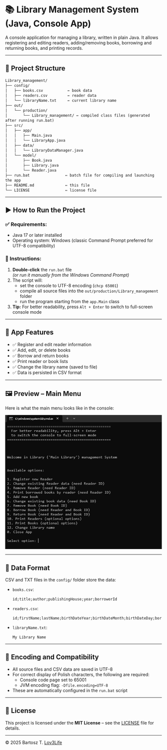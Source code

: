 # 📚 Library Management System (Java, Console App)

A console application for managing a library, written in plain Java. It allows registering and editing readers, adding/removing books, borrowing and returning books, and printing records.

---

## 📁 Project Structure

```
Library_management/
├── config/
│   ├── books.csv           ← book data
│   ├── readers.csv         ← reader data
│   └── libraryName.txt     ← current library name
├── out/
│   └── production/
│       └── Library_management/ ← compiled class files (generated after running run.bat)
├── src/
│   ├── app/
│   │   ├── Main.java
│   │   └── LibraryApp.java
│   ├── data/
│   │   └── LibraryDataManager.java
│   └── model/
│       ├── Book.java
│       ├── Library.java
│       └── Reader.java
├── run.bat                ← batch file for compiling and launching the app
├── README.md              ← this file
└── LICENSE                ← license file
```

---

## ▶️ How to Run the Project

### ✅ Requirements:
- Java 17 or later installed
- Operating system: Windows (classic Command Prompt preferred for UTF-8 compatibility)

### 🔧 Instructions:
1. **Double-click** the `run.bat` file  
   *(or run it manually from the Windows Command Prompt)*
2. The script will:
    - set the console to UTF-8 encoding (`chcp 65001`)
    - compile all source files into the `out/production/Library_management` folder
    - run the program starting from the `app.Main` class
3. **Tip:** For better readability, press `Alt + Enter` to switch to full-screen console mode

---

## 🧪 App Features

- ✅ Register and edit reader information
- ✅ Add, edit, or delete books
- ✅ Borrow and return books
- ✅ Print reader or book lists
- ✅ Change the library name (saved to file)
- ✅ Data is persisted in CSV format

---

## 🖼️ Preview – Main Menu

Here is what the main menu looks like in the console:

![Main Menu Screenshot](img/menu-screenshot.png)

---

## 📝 Data Format

CSV and TXT files in the `config/` folder store the data:

- `books.csv`:
  ```
  id;title;author;publishingHouse;year;borrowerId
  ```
- `readers.csv`:
  ```
  id;firstName;lastName;birthDateYear;birthDateMonth;birthDateDay;borrowedBooksID
  ```
- `libraryName.txt`:
  ```
  My Library Name
  ```

---

## 💬 Encoding and Compatibility

- All source files and CSV data are saved in UTF-8
- For correct display of Polish characters, the following are required:
    - Console code page set to 65001
    - JVM encoding flag: `-Dfile.encoding=UTF-8`
- These are automatically configured in the `run.bat` script

---

## 📄 License

This project is licensed under the **MIT License** – see the [LICENSE](LICENSE) file for details.

---

© 2025 Bartosz T. [Lov3Life](https://github.com/Lov3Life)
